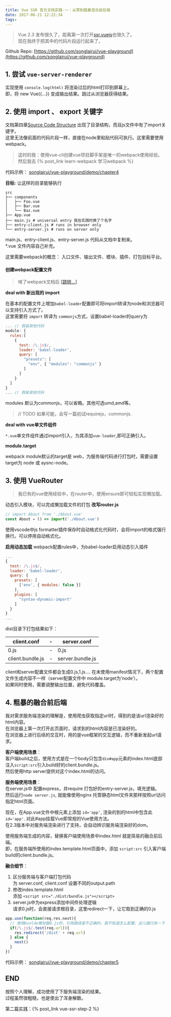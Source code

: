 ```yaml
---
title: Vue SSR 官方文档实践·一：从零到粗暴混合前后端 
date: 2017-06-21 12:22:34
tags:
---
```

> Vue 2.3 发布很久了，距离第一次打开[ssr.vuejs](http://ssr.vuejs.org/en/)也很久了。  
现在我终于把其中的代码片段运行起来了。  

Github Repo: [https://github.com/songlairui/vue-playground](https://github.com/songlairui/vue-playground)
<!--more-->
## 1. 尝试 `vue-server-renderer`  
实现使用 `console.log(html)` 将渲染过后的html打印到屏幕上。  
即，将 new Vue({...}) 变成输出结果。跳过从浏览器获得结果。  

## 2. 使用 import 、 export 关键字  
文档第四章[Source Code Structure](http://ssr.vuejs.org/en/structure.html) 出现了目录结构，而且js文件中有了import关键字。  
这里无法像前面的代码片段一样，直接在node里粘贴代码可执行。这里需要使用webpack。  

> 这时的我：使用vue-cli创建vue项目脚手架是唯一的webpack使用经验。  
> 然后我去 {% post_link learn-webpack 学习webpack %}

代码示例： [songlairui/vue-playground/demo/chapter4](https://github.com/songlairui/vue-playground/tree/master/demo/chapter4)  

**目标:** 让这样的目录能够执行

```shell
src
├── components
│   ├── Foo.vue
│   ├── Bar.vue
│   └── Baz.vue
├── App.vue
├── main.js # universal entry 我在实践时换了个名字
├── entry-client.js # runs in browser only
└── entry-server.js # runs on server only
```
main.js、entry-client.js、entry-server.js 代码从文档中复制来。  
*.vue 文件内容自己补充。

这里需要webpack的概念： 入口文件、输出文件、模块、插件、打包目标平台。  

#### 创建webpack配置文件  

> 啃了webpack文档后 <a href="{% post_path learn-webpack %}#基本配置文件">[跳转...]</a>  

**deal with 新出现的 import**

在基本的配置文件上增加`babel-loader`配置即可将import转译为node和浏览器可以支持引入方式了。  
这里需要将 `import` 转译为 `commonjs`方式，设置babel-loader的query为  
```javascript
... // 假装其他代码
module: {
  rules:[
    {
      test: /\.js$/,
      loader: 'babel-loader',
      query: [
        "presets": [
          "env", { "modules": "commonjs" }
        ]
      ]
    }
  ]
} 
... // 假装其他代码
```

modules 默认为commonjs，可以省略。其他可选umd,amd等。  
> // TODO 如果可能，会写一篇初试requirejs，commonjs.
  
**deal with vue单文件组件**  

`*.vue`单文件组件通过import引入，为其添加`vue-loader`,即可正确引入。

**module.target**  

webpack module默认的target是 web，为服务端代码进行打包时，需要设置target为 node 或 aysnc-node。  

## 3. 使用 VueRouter  

> 我已有的vue使用经验中，在router中，使用ensure即可轻松实现懒加载。  
 
动态引入模块，可以完成懒加载文件的打包
**改写router.js**
```javascript
// import About from './About.vue'
const About = () => import('./About.vue')
```
使用vscode中js formatter插件保存时自动格式化代码时，会将import的格式强行换行。可以停用自动格式化。  

**启用动态加载**
webpack配置rules中，为babel-loader启用动态引入插件
```javascript
...
{
  test: /\.js$/,
  loader: 'babel-loader',
  query: {
    presets: [
      ['env', { modules: false }]
    ],
    plugins: [
      "syntax-dynamic-import"
    ]
  }
}
...
```

dist目录下打包结果如下：  

| client.conf | - | server.conf |
| ------| ------ | ------ |
| 0.js | - | 0.js |
| client.bundle.js | - | server.bundle.js |  

client和server配置文件都会生成0.js,1.js.... 
在未使用manifest情况下，两个配置文件生成内容不一样（server配置文件中 module.target为’node‘）。  
如果同时使用，需要调整输出位置，避免代码覆盖。

## 4. 粗暴的融合前后端

我对需求服务端渲染的理解是，使用爬虫获取指定url时，得到的是该url渲染好的html内容。  
在浏览器上第一次打开此页面时，请求到的html内容是已渲染好的。  
在浏览器上进行后续的交互时，用的是vue框架的交互逻辑，而不重新发起url请求。  

**客户端使用场景**：  
客户端build之后，使用方式是在一个body只包含`div#app`元素的index.html底部注入`script:src`引入build好的client.bundle.js。  
然后使用http server提供对这个index.html的访问。

**服务端使用场景**：  
在server.js中 配置express，并require 打包好的entry-server.js，填充逻辑。  
然后运行`node server.js`, 就能像使用nginx 托管静态html文件夹那样按照url访问指定html页面。

现在，在App.vue文件中根元素上添加 `id='app'`, 渲染的到的html中包含此 `id='app'`. 对此#app挂载Vue即常规的Vue使用方法。  
在2.3版本中对服务端渲染进行了支持，会自动辨识服务端渲染好的dom。  
 
使用服务端生成的内容，替换客户端使用场景中index.html 就是简易的融合前后端。  
即，在服务端所使用的index.template.html页面中，添加 `script:src` 引入客户端build的client.bundle.js。

**融合细节**：  
1. 区分服务端与客户端打包代码  
为 server.conf, client.conf  设置不同的output.path  
2. 修改index.template.html  
添加 `<script src="./dist/bundle.js"></script>`  
3. server.js中为express添加中间件处理逻辑  
请求0.js时，会直接请求根目录，这里redirect一下，让它取到正确的0.js  

```javascript
app.use(function(req,res,next){
  // 使用bunlde懒加载0.js时，引用路径是不正确的，我不知道怎么配置，这儿强行改一下
  if(/\.js$/.test(req.url)){
    res.redirect('/dist' + req.url)
  } else {
    next()
  }
})
```


代码示例： [songlairui/vue-playground/demo/chapter5](https://github.com/songlairui/vue-playground/tree/master/demo/chapter5)  


## END  
按照个人理解，成功使用了下服务端渲染的结果。  
过程虽然很粗糙，也是使出了浑身解数。  

第二篇实践：{% post_link vue-ssr-step-2 %}